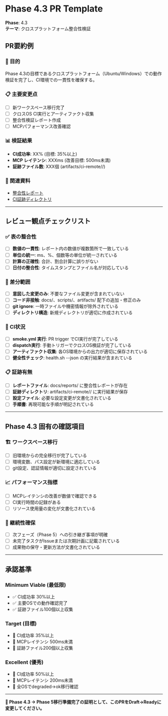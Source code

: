 # Phase 4.3 PR Template

**Phase**: 4.3  
**テーマ**: クロスプラットフォーム整合性検証  

## PR要約例

### 🎯 目的
Phase 4.3の目標であるクロスプラットフォーム（Ubuntu/Windows）での動作検証を完了し、CI環境での一貫性を確保する。

### 📋 主要変更点
- [ ] 新ワークスペース移行完了
- [ ] クロスOS CI実行とアーティファクト収集
- [ ] 整合性検証レポート作成
- [ ] MCPパフォーマンス改善確認

### 📊 検証結果
- **CI成功率**: XX% (目標: 35%以上)
- **MCP レイテンシ**: XXXms (改善目標: 500ms未満)
- **証跡ファイル数**: XXX個 (artifacts/ci-remote/<date>/)

### 🔗 関連資料
- [整合性レポート](../reports/phase4.3_integrity_YYYYMMDD_HHMMSS.md)
- [CI証跡ディレクトリ](../../artifacts/ci-remote/<date>/)

---

## レビュー観点チェックリスト

### ✅ 表の整合性
- [ ] **数値の一貫性**: レポート内の数値が複数箇所で一致している
- [ ] **単位の統一**: ms、%、個数等の単位が統一されている  
- [ ] **計算の正確性**: 合計、割合計算に誤りがない
- [ ] **日付の整合性**: タイムスタンプとファイル名が対応している

### 📂 差分範囲
- [ ] **意図した変更のみ**: 不要なファイル変更が含まれていない
- [ ] **コード非接触**: docs/、scripts/、artifacts/ 配下の追加・修正のみ
- [ ] **git ignore**: 一時ファイルや機密情報が除外されている
- [ ] **ディレクトリ構造**: 新規ディレクトリが適切に作成されている

### 🔧 CI状況
- [ ] **smoke.yml 実行**: PR trigger でCI実行が完了している
- [ ] **dispatch実行**: 手動トリガーでクロスOS検証が完了している
- [ ] **アーティファクト収集**: 各OS環境からの出力が適切に保存されている
- [ ] **健全性チェック**: health.sh --json の実行結果が含まれている

### 📋 証跡有無
- [ ] **レポートファイル**: docs/reports/ に整合性レポートが存在
- [ ] **証跡ディレクトリ**: artifacts/ci-remote/<date>/ に実行結果が保存
- [ ] **設定ファイル**: 必要な設定変更が文書化されている
- [ ] **手順書**: 再現可能な手順が明記されている

---

## Phase 4.3 固有の確認項目

### 🏗️ ワークスペース移行
- [ ] 旧環境からの完全移行が完了している
- [ ] 環境変数、パス設定が新環境に適応している
- [ ] git設定、認証情報が適切に設定されている

### 📈 パフォーマンス指標
- [ ] MCPレイテンシの改善が数値で確認できる
- [ ] CI実行時間の記録がある
- [ ] リソース使用量の変化が文書化されている

### 🔄 継続性確保
- [ ] 次フェーズ（Phase 5）への引き継ぎ事項が明確
- [ ] 未完了タスクがIssueまたは次期計画に記載されている
- [ ] 成果物の保守・更新方法が文書化されている

---

## 承認基準

### Minimum Viable (最低限)
- ✅ CI成功率 30%以上
- ✅ 主要OSでの動作確認完了
- ✅ 証跡ファイル100個以上収集

### Target (目標)
- 🎯 CI成功率 35%以上  
- 🎯 MCPレイテンシ 500ms未満
- 🎯 証跡ファイル200個以上収集

### Excellent (優秀)
- 🌟 CI成功率 50%以上
- 🌟 MCPレイテンシ 200ms未満  
- 🌟 全OSでdegraded→ok移行確認

---

**🚀 Phase 4.3 → Phase 5移行準備完了の証明として、このPRをDraft→Readyに変更してください。**